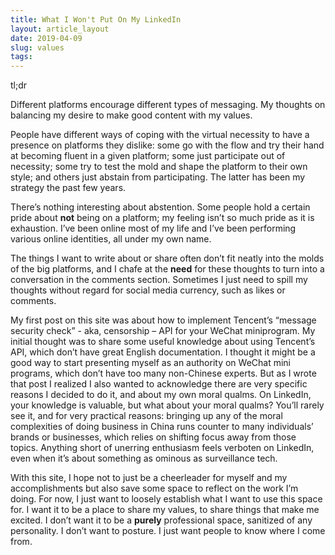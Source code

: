 ```yaml
---
title: What I Won't Put On My LinkedIn
layout: article_layout
date: 2019-04-09
slug: values
tags:
---
```


<div class="tldr-container">
  <div class="tldr-label">tl;dr</div>
  <p class="tldr">
    Different platforms encourage different types of messaging. My thoughts on balancing my desire to make good content with my values.
  </p>
</div>

People have different ways of coping with the virtual necessity to have a presence on platforms they dislike: some go with the flow and try their hand at becoming fluent in a given platform; some just participate out of necessity; some try to test the mold and shape the platform to their own style; and others just abstain from participating. The latter has been my strategy the past few years.  

There’s nothing interesting about abstention. Some people hold a certain pride about **not** being on a platform; my feeling isn’t so much pride as it is exhaustion. I’ve been online most of my life and I’ve been performing various online identities, all under my own name. 

The things I want to write about or share often don’t fit neatly into the molds of the big platforms, and I chafe at the **need** for these thoughts to turn into a conversation in the comments section. Sometimes I just need to spill my thoughts without regard for social media currency, such as likes or comments. 

My first post on this site was about how to implement Tencent’s “message security check” - aka, censorship – API for your WeChat miniprogram. My initial thought was to share some useful knowledge about using Tencent’s API, which don’t have great English documentation. I thought it might be a good way to start presenting myself as an authority on WeChat mini programs, which don’t have too many non-Chinese experts. But as I wrote that post I realized I also wanted to acknowledge there are very specific reasons I decided to do it, and about my own moral qualms. On LinkedIn,  your knowledge is valuable, but what about your moral qualms? You’ll rarely see it, and for very practical reasons: bringing up any of the moral complexities of doing business in China runs counter to many individuals’ brands or businesses, which relies on shifting focus away from those topics. Anything short of unerring enthusiasm feels verboten on LinkedIn, even when it’s about something as ominous as surveillance tech. 

With this site, I hope not to just be a cheerleader for myself and my accomplishments but also save some space to reflect on the work I’m doing. For now, I just want to loosely establish what I want to use this space for. I want it to be a place to share my values, to share things that make me excited. I don’t want it to be a **purely** professional space, sanitized of any personality. I don’t want to posture. I just want people to know where I come from. 